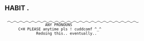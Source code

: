 ## HABIT . 
     ︵‿︵‿︵‿︵‿︵‿︵‿︵‿︵‿︵‿︵‿︵‿︵‿︵‿︵‿︵‿︵‿︵‿︵‿︵‿︵‿︵‿︵‿
                      ANY PRONOUNS 
          C+H PLEASE anytime pls ! cuddcomf ^_^
                  Redoing this.. eventually..
